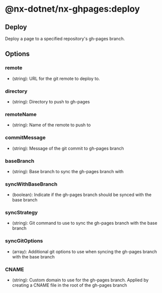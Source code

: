# @nx-dotnet/nx-ghpages:deploy

## Deploy

Deploy a page to a specified repository&#39;s gh-pages branch.

## Options

### <span className="required">remote</span>

- (string): URL for the git remote to deploy to.

### <span className="required">directory</span>

- (string): Directory to push to gh-pages

### remoteName

- (string): Name of the remote to push to

### commitMessage

- (string): Message of the git commit to gh-pages branch

### baseBranch

- (string): Base branch to sync the gh-pages branch with

### syncWithBaseBranch

- (boolean): Indicate if the gh-pages branch should be synced with the base branch

### syncStrategy

- (string): Git command to use to sync the gh-pages branch with the base branch

### syncGitOptions

- (array): Additional git options to use when syncing the gh-pages branch with the base branch

### CNAME

- (string): Custom domain to use for the gh-pages branch. Applied by creating a CNAME file in the root of the gh-pages branch
